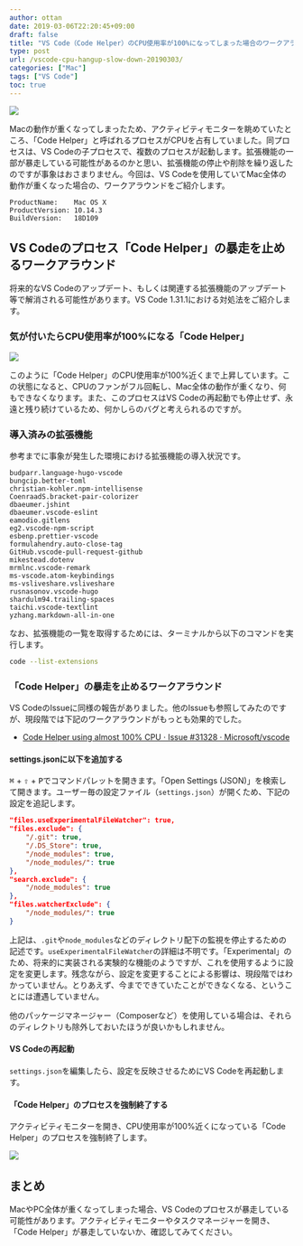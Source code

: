 ```yaml
---
author: ottan
date: 2019-03-06T22:20:45+09:00
draft: false
title: "VS Code（Code Helper）のCPU使用率が100%になってしまった場合のワークアラウンド"
type: post
url: /vscode-cpu-hangup-slow-down-20190303/
categories: ["Mac"]
tags: ["VS Code"]
toc: true
---
```


![](/images/2019/03/190306-2730d936a56a3381.jpg)

Macの動作が重くなってしまったため、アクティビティモニターを眺めていたところ、「Code Helper」と呼ばれるプロセスがCPUを占有していました。同プロセスは、VS Codeの子プロセスで、複数のプロセスが起動します。拡張機能の一部が暴走している可能性があるのかと思い、拡張機能の停止や削除を繰り返したのですが事象はおさまりません。今回は、VS Codeを使用していてMac全体の動作が重くなった場合の、ワークアラウンドをご紹介します。

```
ProductName:	Mac OS X
ProductVersion:	10.14.3
BuildVersion:	18D109
```

## VS Codeのプロセス「Code Helper」の暴走を止めるワークアラウンド

将来的なVS Codeのアップデート、もしくは関連する拡張機能のアップデート等で解消される可能性があります。VS Code 1.31.1における対処法をご紹介します。

### 気が付いたらCPU使用率が100%になる「Code Helper」

![](/images/2019/03/190306-4f7e55be1bf1770e.png)

このように「Code Helper」のCPU使用率が100%近くまで上昇しています。この状態になると、CPUのファンがフル回転し、Mac全体の動作が重くなり、何もできなくなります。また、このプロセスはVS Codeの再起動でも停止せず、永遠と残り続けているため、何かしらのバグと考えられるのですが。

### 導入済みの拡張機能

参考までに事象が発生した環境における拡張機能の導入状況です。

```
budparr.language-hugo-vscode
bungcip.better-toml
christian-kohler.npm-intellisense
CoenraadS.bracket-pair-colorizer
dbaeumer.jshint
dbaeumer.vscode-eslint
eamodio.gitlens
eg2.vscode-npm-script
esbenp.prettier-vscode
formulahendry.auto-close-tag
GitHub.vscode-pull-request-github
mikestead.dotenv
mrmlnc.vscode-remark
ms-vscode.atom-keybindings
ms-vsliveshare.vsliveshare
rusnasonov.vscode-hugo
shardulm94.trailing-spaces
taichi.vscode-textlint
yzhang.markdown-all-in-one
```

なお、拡張機能の一覧を取得するためには、ターミナルから以下のコマンドを実行します。

```bash
code --list-extensions
```

### 「Code Helper」の暴走を止めるワークアラウンド

VS CodeのIssueに同様の報告がありました。他のIssueも参照してみたのですが、現段階では下記のワークアラウンドがもっとも効果的でした。

- [Code Helper using almost 100% CPU · Issue #31328 · Microsoft/vscode](https://github.com/Microsoft/vscode/issues/31328)

#### settings.jsonに以下を追加する

<kbd>&#8984;</kbd> + <kbd>&#8679;</kbd> + <kbd>P</kbd>でコマンドパレットを開きます。「Open Settings (JSON)」を検索して開きます。ユーザー毎の設定ファイル（`settings.json`）が開くため、下記の設定を追記します。

```json
"files.useExperimentalFileWatcher": true,
"files.exclude": {
	"/.git": true,
	"/.DS_Store": true,
	"/node_modules": true,
	"/node_modules/": true
},
"search.exclude": {
	"/node_modules": true
},
"files.watcherExclude": {
	"/node_modules/": true
}
```

上記は、`.git`や`node_modules`などのディレクトリ配下の監視を停止するための記述です。`useExperimentalFileWatcher`の詳細は不明です。「Experimental」のため、将来的に実装される実験的な機能のようですが、これを使用するように設定を変更します。残念ながら、設定を変更することによる影響は、現段階ではわかっていません。とりあえず、今までできていたことができなくなる、ということには遭遇していません。

他のパッケージマネージャー（Composerなど）を使用している場合は、それらのディレクトリも除外しておいたほうが良いかもしれません。

#### VS Codeの再起動

`settings.json`を編集したら、設定を反映させるためにVS Codeを再起動します。

#### 「Code Helper」のプロセスを強制終了する

アクティビティモニターを開き、CPU使用率が100%近くになっている「Code Helper」のプロセスを強制終了します。

![](/images/2019/03/190306-4f7e55be1bf1770e.png)

## まとめ

MacやPC全体が重くなってしまった場合、VS Codeのプロセスが暴走している可能性があります。アクティビティモニターやタスクマネージャーを開き、「Code Helper」が暴走していないか、確認してみてください。
